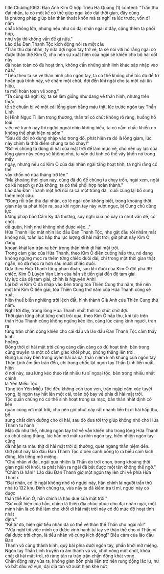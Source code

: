 title:Chương1063: Đạo Anh Kim Ô hợp Triêu Hà Quang (1)
content:
"Trấn thủ đại nhân, ta có một kế có thể giúp ngài kéo dài thời gian, đây cũng<br>là phương pháp giúp bản thân thoát khốn mà ta nghĩ ra lúc trước, vốn dĩ nắm<br>chắc không lớn, nhưng nếu như có đại nhân ngài ở đây, cộng thêm ta phối hợp,<br>như vậy thì không vấn đề gì nữa."<br>Lão đầu Đan Thanh Tộc kích động nói ra một câu.<br>"Trấn thủ đại nhân, tý nữa đợi ngón tay trở về, ta sẽ nói với nó rằng ngài có<br>được thân thể Kim Ô, cho nên sự xuất hiện của ngài sẽ khiến cho bộ hài cốt này<br>đã hoàn toàn có đủ hoạt tính, không cần những sinh linh khác sáp nhập vào<br>nữa."<br>"Tiếp theo ta sẽ vẽ thân hình cho ngón tay, ta có thể khống chế tốc độ để trì<br>hoãn quá trình này, vẽ chậm một chút, đợi đến khi ngài cho ta một cái tín hiệu,<br>ta mới hoàn toàn vẽ xong."<br>"Ta cũng đã nghĩ kỹ, ta sẽ làm giống như đang vẽ thân hình, nhưng trên thực<br>tế sẽ chuẩn bị vẽ một cái lồng giam bằng máu thịt, lúc trước ngón tay Thần Linh<br>bị Hình Ngục Ti làm trọng thương, thần trí có chút không rõ ràng, huống hồ loại<br>việc vẽ tranh này thì người ngoài nhìn không hiểu, ta có nắm chắc khiến nó<br>không thể phát hiện ra sớm."<br>"Sau đó đợi nó dung nhập vào trong đó, phát hiện ra đó là lồng giam, lúc<br>này chính là thời điểm chúng ta bỏ chạy!"<br>"Bởi vì chúng ta dùng di hài của mặt trời để làm mực vẽ, cho nên uy lực của<br>lồng giam này cũng sẽ không nhỏ, ta vốn dự tính có thể vây khốn nó trong mấy<br>ngày, nhưng nếu có Kim Ô của đại nhân ngài tăng hoạt tính, ta nghĩ rằng có thể<br>vây khốn nó nửa tháng trở lên."<br>"Mà khoảng thời gian này, cũng đã đủ để chúng ta chạy trốn, ngài xem, ngài<br>có kế hoạch gì nữa không, ta có thể phối hợp hoàn thành."<br>Lão đầu Đan Thanh một hơi nói ra cả một tràng dài, cuối cùng lại bổ sung<br>thêm một câu.<br>"Đúng rồi trấn thủ đại nhân, có lẽ ngài còn không biết, trong khoảng thời<br>gian này ta phát hiện ra, sau khi ngón tay này vượt ngục, bị Cung chủ dùng lực<br>lượng pháp bảo Cấm Kỵ đả thương, suy nghĩ của nó xảy ra chút vấn đề, có chút<br>dễ quên, hình như không nhớ được việc..."<br>Hứa Thanh liếc mắt nhìn lão đầu Đan Thanh Tộc, nhẹ gật đầu rồi nhắm mắt<br>không nói, toàn lực hấp thu lực lượng di hài mặt trời, giờ phút này Kim Ô đang<br>khoan khái lan tràn ra bên trong thân hình di hài mặt trời.<br>Trong cảm giác của Hứa Thanh, theo Kim Ô điên cuồng hấp thu, nó đang<br>không ngừng mọc ra thêm từng chiếc đuôi dài, chỉ trong một thời gian thật<br>ngắn, nó đã mọc ra hơn sáu mươi chiếc đuôi.<br>Dựa theo Hứa Thanh từng phán đoán, sau khi đuôi của Kim Ô đột phá 99<br>chiếc, Kim Ô Luyện Vạn Linh của hắn sẽ tiến giai đến đệ tam giai.<br>Uy lực của đệ tam giai, chính là Nguyên Anh!<br>Lại bởi vì Kim Ô đã nhập vào bên trong tòa Thiên Cung thứ năm, thế nên<br>một khi Kim Ô tiến giai, tòa Thiên Cung thứ năm của Hứa Thanh cũng sẽ xuất<br>hiện thuế biến nghiêng trời lệch đất, hình thành Giả Anh của Thiên Cung thứ<br>năm.<br>Nghĩ tới đây, trong lòng Hứa Thanh nhất thời có chút chờ đợi.<br>Thời gian từng chút từng chút trôi qua, theo Kim Ô hấp thu, khí tức trên<br>thân Hứa Thanh cũng không ngừng kéo lên, càng lúc càng kinh người, tràn ra<br>từng trận chấn động khiến cho cái đầu và lão đầu Đan Thanh Tộc cảm thấy kinh<br>hoảng.<br>Đồng thời di hài mặt trời cũng càng dần càng có đủ hoạt tính, bên trong<br>cũng truyền ra một cỗ cảm giác khôi phục, phóng thẳng lên trời.<br>Đúng lúc này bên trong uyên hải xa xa, thần niệm kinh khủng của ngón tay<br>Thần Linh ầm ầm tràn đến, chỉ trong chốc lát ngón tay Thần Linh liền xuất hiện<br>ở nơi này, sau lưng kéo theo rất nhiều tu sĩ ngoại tộc, bên trong nhiều nhất chính<br>là Yên Miểu Tộc.<br>Từng tên Yên Miểu Tộc đều không còn trọn vẹn, tràn ngập cảm xúc tuyệt<br>vọng, bị ngón tay hất lên một cái, toàn bộ bay về phía di hài mặt trời.<br>Tộc quần chúng nó có thể sinh hoạt trong sa mạc, bản thân nhất định có liên<br>quan cùng với mặt trời, cho nên giờ phút này rất nhanh liền bị di hài hấp thu, bổ<br>sung chất dinh dưỡng cho di hài, sau đó đưa tới trợ giúp không nhỏ cho Hứa<br>Thanh tu hành.<br>Mặc dù như thế, nhưng ngón tay trở về vẫn khiến cho trong lòng Hứa Thanh<br>có chút căng thẳng, lúc hắn mở mắt ra nhìn ngón tay, hiển nhiên ngón tay cũng<br>đã nhận ra máu thịt di hài mặt trời dị thường, quét ngang thần niệm đến.<br>Giờ phút này lão đầu Đan Thanh Tộc ở bên cạnh bỗng lộ ra biểu cảm kích<br>động, lớn tiếng mở miệng.<br>"Chủ nhân vĩ đại, ngài quả nhiên là Thần do trời chọn, trong khoảng thời<br>gian ngài rời khỏi, ta phát hiện ra ngài đã bắt được một tên không thể ngờ."<br>"Chính là hắn!" Lão đầu Đan Thanh giơ một ngón tay lên chỉ về phía Hứa<br>Thanh.<br>"Đại nhân, có lẽ ngài không nhớ rõ người này, hắn chính là người trấn thủ<br>nhà tù 132 khu Đinh chúng ta, vừa nãy ta đã kiểm tra tỉ mỉ, người này có được<br>thân thể Kim Ô, hắn chính là hậu duệ của mặt trời."<br>"Sự xuất hiện của hắn, chính là thiên địa chúc phúc cho đại nhân ngài, một<br>mình hắn là có thể làm cho khối di hài mặt trời này có đủ mức độ hoạt tính nhất<br>định."<br>"Kể từ đó, hiện giờ tiểu nhân đã có thể vẽ thân thể Thần cho ngài rồi!"<br>"Vừa nghĩ tới việc mình có được vinh hạnh tự tay vẽ thân thể cho vị Thần vĩ<br>đại được trời chọn, là tiểu nhân vô cùng kích động!" Biểu cảm của lão đầu Đan<br>Thanh vô cùng thành kính, quỳ bái phía dưới ngón tay, phấn khởi mở miệng.<br>Ngón tay Thần Linh truyền ra âm thanh vù vù, chợt vòng một chút, khóa<br>chặt di hài mặt trời, rõ ràng tản ra trận trận chấn động khát vọng.<br>Chấn động này vừa ra, không gian bốn phía liền trở nên rung động lắc lư, hư<br>vô bắt đầu vỡ vụn, đại địa tan vỡ xuất hiện khe nứt